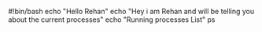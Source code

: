 #!bin/bash
echo "Hello Rehan"
echo "Hey i am  Rehan and will be telling you about the current processes"
echo "Running processes List"
ps

